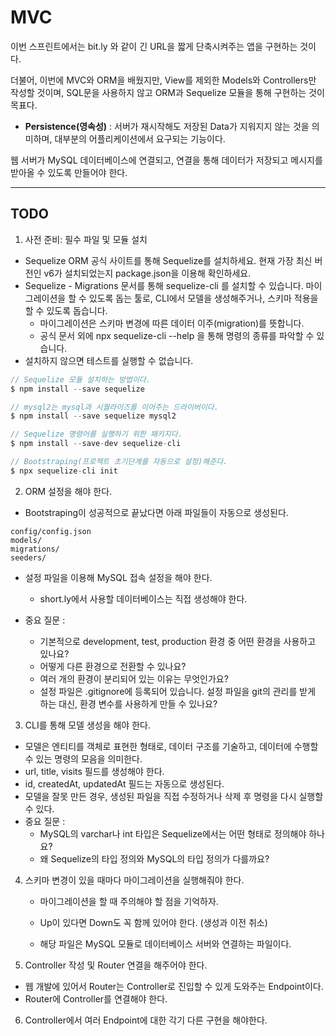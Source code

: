 # MVC

이번 스프린트에서는 bit.ly 와 같이 긴 URL을 짧게 단축시켜주는 앱을 구현하는 것이다.

더불어, 이번에 MVC와 ORM을 배웠지만, View를 제외한 Models와 Controllers만 작성할 것이며, SQL문을 사용하지 않고 ORM과 Sequelize 모듈을 통해 구현하는 것이 목표다.

- **Persistence(영속성)** : 서버가 재시작해도 저장된 Data가 지워지지 않는 것을 의미하며, 대부분의 어플리케이션에서 요구되는 기능이다.

웹 서버가 MySQL 데이터베이스에 연결되고, 연결을 통해 데이터가 저장되고 메시지를 받아올 수 있도록 만들어야 한다.

---

## TODO

1. 사전 준비: 필수 파일 및 모듈 설치

- Sequelize ORM 공식 사이트를 통해 Sequelize를 설치하세요. 현재 가장 최신 버전인 v6가 설치되었는지 package.json을 이용해 확인하세요.
- Sequelize - Migrations 문서를 통해 sequelize-cli 를 설치할 수 있습니다. 마이그레이션을 할 수 있도록 돕는 툴로, CLI에서 모델을 생성해주거나, 스키마 적용을 할 수 있도록 돕습니다.
  - 마이그레이션은 스키마 변경에 따른 데이터 이주(migration)를 뜻합니다.
  - 공식 문서 외에 npx sequelize-cli --help 을 통해 명령의 종류를 파악할 수 있습니다.
- 설치하지 않으면 테스트를 실행할 수 없습니다.

```js
// Sequelize 모듈 설치하는 방법이다.
$ npm install --save sequelize

// mysql2는 mysql과 시퀄라이즈를 이어주는 드라이버이다.
$ npm install --save sequelize mysql2

// Sequelize 명령어를 실행하기 위한 패키지다.
$ npm install --save-dev sequelize-cli

// Bootstraping(프로젝트 초기단계를 자동으로 설정)해준다.
$ npx sequelize-cli init
```

2. ORM 설정을 해야 한다.

- Bootstraping이 성공적으로 끝났다면 아래 파일들이 자동으로 생성된다.

```
config/config.json
models/
migrations/
seeders/
```

- 설정 파일을 이용해 MySQL 접속 설정을 해야 한다.

  - short.ly에서 사용할 데이터베이스는 직접 생성해야 한다.

- 중요 질문 :
  - 기본적으로 development, test, production 환경 중 어떤 환경을 사용하고 있나요?
  - 어떻게 다른 환경으로 전환할 수 있나요?
  - 여러 개의 환경이 분리되어 있는 이유는 무엇인가요?
  - 설정 파일은 .gitignore에 등록되어 있습니다. 설정 파일을 git의 관리를 받게 하는 대신, 환경 변수를 사용하게 만들 수 있나요?

3. CLI를 통해 모델 생성을 해야 한다.

- 모델은 엔티티를 객체로 표현한 형태로, 데이터 구조를 기술하고, 데이터에 수행할 수 있는 명령의 모음을 의미한다.
- url, title, visits 필드를 생성해야 한다.
- id, createdAt, updatedAt 필드는 자동으로 생성된다.
- 모델을 잘못 만든 경우, 생성된 파일을 직접 수정하거나 삭제 후 명령을 다시 실행할 수 있다.
- 중요 질문 :
  - MySQL의 varchar나 int 타입은 Sequelize에서는 어떤 형태로 정의해야 하나요?
  - 왜 Sequelize의 타입 정의와 MySQL의 타입 정의가 다를까요?

4. 스키마 변경이 있을 때마다 마이그레이션을 실행해줘야 한다.

   - 마이그레이션을 할 때 주의해야 할 점을 기억하자.
   - Up이 있다면 Down도 꼭 함께 있어야 한다. (생성과 이전 취소)

   - 해당 파일은 MySQL 모듈로 데이터베이스 서버와 연결하는 파일이다.

5. Controller 작성 및 Router 연결을 해주어야 한다.

- 웹 개발에 있어서 Router는 Controller로 진입할 수 있게 도와주는 Endpoint이다.
- Router에 Controller를 연결해야 한다.

6. Controller에서 여러 Endpoint에 대한 각기 다른 구현을 해야한다.
